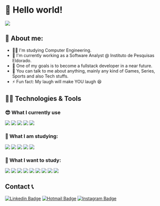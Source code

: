 # 👋 Hello world!

![](https://camo.githubusercontent.com/992babdffd8c74a1502de375fbdf7e4d54773242/68747470733a2f2f6d656469612e67697068792e636f6d2f6d656469612f53576f536b4e36447854737a71494b4571762f67697068792e676966)

## 🤵 About me:
- 👨‍🎓 I'm studying Computer Engineering.
- 🏦 I'm currently working as a Software Analyst @ Instituto de Pesquisas Eldorado.
- 🤞 One of my goals is to become a fullstack developer in a near future.
- 💬 You can talk to me about anything, mainly any kind of Games, Series, Sports and also Tech stuffs. 
- ⚡ Fun fact: My laugh will make YOU laugh 😆

## 👨‍💻 Technologies & Tools

### 😎 What I currently use
![](https://img.shields.io/badge/OS-Linux-informational?style=flat&logo=linux&logoColor=white&color=lightgrey)
![](https://img.shields.io/badge/Editor-VSCode-informational?style=flat&logo=visual-studio-code&logoColor=white&color=0066b8)
![](https://img.shields.io/badge/Code-Python-informational?style=flat&logo=python&logoColor=white&color=346e9f)
![](https://img.shields.io/badge/Code-JavaScript-informational?style=flat&logo=javascript&logoColor=white&color=efd81d)
![](https://img.shields.io/badge/Database-MySql-informational?style=flat&logo=mysql&logoColor=white&color=00618a)

### 🤘 What I am studying:
![](https://img.shields.io/badge/Code-Node.Js-informational?style=flat&logo=node.js&logoColor=white&color=8bbf3d)
![](https://img.shields.io/badge/Code-React-informational?style=flat&logo=react&logoColor=white&color=61dafb)
![](https://img.shields.io/badge/Code-Typescript-informational?style=flat&logo=typescript&logoColor=white&color=0076c6)
![](https://img.shields.io/badge/Database-MongoDB-informational?style=flat&logo=mongodb&logoColor=white&color=88bf64)
![](https://img.shields.io/badge/Code-Angular-informational?style=flat&logo=angular&logoColor=white&color=d6002f)

### 🌱 What I want to study:
![](https://img.shields.io/badge/Code-Next.JS-informational?style=flat&logo=next.js&logoColor=white&color=white)
![](https://img.shields.io/badge/Code-Redux-informational?style=flat&logo=redux&logoColor=white&color=7248b6)
![](https://img.shields.io/badge/Code-Styled%20Components-informational?style=flat&logo=styled-components&logoColor=white&color=d66c8e)
![](https://img.shields.io/badge/Code-SASS-informational?style=flat&logo=sass&logoColor=white&color=c76394)
![](https://img.shields.io/badge/Code-Flutter-informational?style=flat&logo=flutter&logoColor=white&color=28b0ee)
![](https://img.shields.io/badge/Code-Swift-informational?style=flat&logo=swift&logoColor=white&color=f3813d)
![](https://img.shields.io/badge/Code-Java-informational?style=flat&logo=java&logoColor=white&color=f8981d)
![](https://img.shields.io/badge/Tools-Docker-informational?style=flat&logo=docker&logoColor=white&color=2496ed)
![](https://img.shields.io/badge/Cloud-AWS-informational?style=flat&logo=Amazon&logoColor=white&color=ff9900)

## Contact 📞
[![Linkedin Badge](https://img.shields.io/badge/-Linkedin-blue?style=flat-square&logo=Linkedin&logoColor=white)](https://www.linkedin.com/in/joaocasarin/)
[![Hotmail Badge](https://img.shields.io/badge/-Hotmail-blue?style=flat-square&logo=microsoft-outlook&logoColor=white&link=mailto:joaovitorcasarin@hotmail.com)](mailto:joaovitorcasarin@hotmail.com)
[![Instagram Badge](https://img.shields.io/badge/-Instagram-blue?style=flat-square&logo=instagram&logoColor=white&link=https://instagram.com/joaocasarin)](https://instagram.com/alexsandroveiga)
